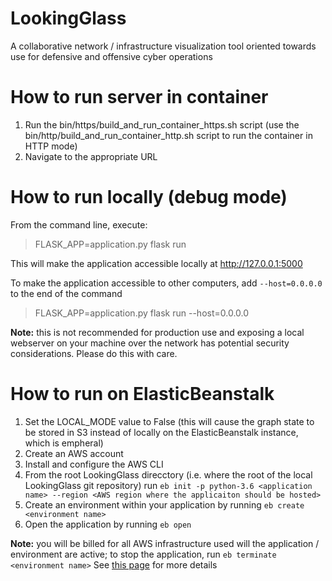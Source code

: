 # LookingGlass
A collaborative network / infrastructure visualization tool oriented towards use for defensive and offensive cyber operations

# How to run server in container

1. Run the bin/https/build_and_run_container_https.sh script (use the bin/http/build_and_run_container_http.sh script to run the container in HTTP mode)
1. Navigate to the appropriate URL

# How to run locally (debug mode)

From the command line, execute:

> FLASK_APP=application.py flask run

This will make the application accessible locally at http://127.0.0.1:5000

To make the application accessible to other computers, add `--host=0.0.0.0` to the end of the command 

> FLASK_APP=application.py flask run --host=0.0.0.0

**Note:** this is not recommended for production use and exposing a local webserver on your machine over the network has potential security considerations. Please do this with care.


# How to run on ElasticBeanstalk

1. Set the LOCAL_MODE value to False (this will cause the graph state to be stored in S3 instead of locally on the ElasticBeanstalk instance, which is empheral)
1. Create an AWS account
1. Install and configure the AWS CLI
1. From the root LookingGlass direcctory (i.e. where the root of the local LookingGlass git repository) run `eb init -p python-3.6 <application name> --region <AWS region where the applicaiton should be hosted>`
1. Create an environment within your application by running `eb create <environment name>`
1. Open the application by running `eb open`

**Note:** you will be billed for all AWS infrastructure used will the application / environment are active; to stop the application, run `eb terminate <environment name>`
See [this page](https://docs.aws.amazon.com/elasticbeanstalk/latest/dg/create-deploy-python-flask.html) for more details
